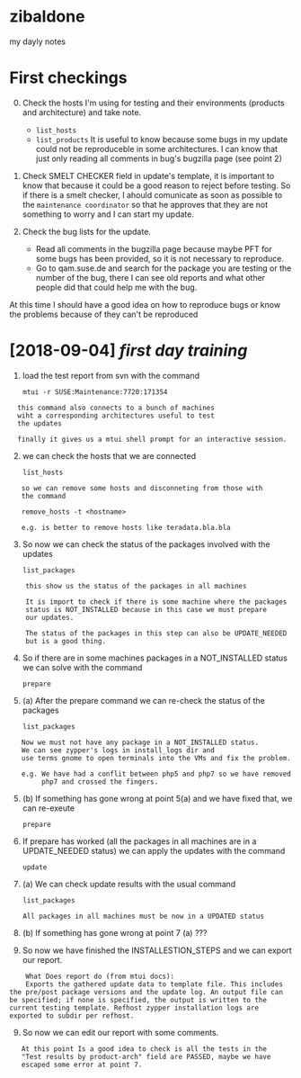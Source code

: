# zibaldone
my dayly notes

# First checkings

0. Check the hosts I'm using for testing and their environments (products and architecture) and take note.
   * `list_hosts`
   * `list_products`
   It is useful to know because some bugs in my update could not be reproduceble in some architectures. I can know that just only reading all comments in bug's bugzilla page (see point 2) 

1. Check SMELT CHECKER field in update's template, it is important to know that because it could be a good reason to reject before testing. So if there is a smelt checker, I ahould comunicate as soon as possible to the `maintenance coordinator` so that he approves that they are not something to worry and I can start my update.

2. Check the bug lists for the update.
   * Read all comments in the bugzilla page because maybe PFT for some bugs has been provided, so it is not necessary to reproduce.
   * Go to qam.suse.de and search for the package you are testing or the number of the bug, there I can see old reports and what other people did that could help me with the bug.
   

At this time I should have a good idea on how to reproduce bugs or know the problems because of they can't be reproduced
   

# [2018-09-04] *first day training*

1. load the test report from svn with the command

   `mtui -r SUSE:Maintenance:7720:171354`

```
  this command also connects to a bunch of machines
  wiht a corresponding architectures useful to test
  the updates
  
  finally it gives us a mtui shell prompt for an interactive session.
```
  

2. we can check the hosts that we are connected

   `list_hosts`

```
   so we can remove some hosts and disconneting from those with
   the command
   
   remove_hosts -t <hostname>
   
   e.g. is better to remove hosts like teradata.bla.bla
```

3.  So now we can check the status of the packages involved with the updates


    `list_packages`

```
    this show us the status of the packages in all machines

    It is import to check if there is some machine where the packages 
    status is NOT_INSTALLED because in this case we must prepare 
    our updates.

    The status of the packages in this step can also be UPDATE_NEEDED
    but is a good thing.
```

4. So if there are in some machines packages in a NOT_INSTALLED status
   we can solve with the command

   `prepare`

5. (a) After the prepare command we can re-check the status of the packages 

   `list_packages`

```
   Now we must not have any package in a NOT_INSTALLED status.
   We can see zypper's logs in install_logs dir and
   use terms gnome to open terminals into the VMs and fix the problem.

   e.g. We have had a conflit between php5 and php7 so we have removed
        php7 and crossed the fingers.
```

5. (b) If something has gone wrong at point 5(a) and we have fixed that, we can
    re-exeute 
    
    `prepare`
   
   
6. If prepare has worked (all the packages in all machines are in a
   UPDATE_NEEDED status) we can apply the updates with the command
   
   `update`
   
   
7. (a) We can check update results with the usual command

   `list_packages`
   
   ```All packages in all machines must be now in a UPDATED status```
   
7. (b) If something has gone wrong at point 7 (a) ???

8.  So now we have finished the INSTALLESTION_STEPS and we can export
     our report.
    
```
    What Does report do (from mtui docs):
    Exports the gathered update data to template file. This includes the pre/post package versions and the update log. An output file can be specified; if none is specified, the output is written to the current testing template. Refhost zypper installation logs are exported to subdir per refhost.
```
    
9. So now we can edit our report with some comments.

```
   At this point Is a good idea to check is all the tests in the 
   "Test results by product-arch" field are PASSED, maybe we have
   escaped some error at point 7.
```
   
